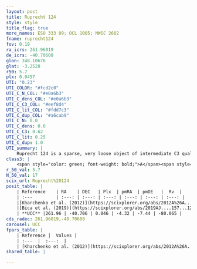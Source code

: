 ```yaml
---
layout: post
title: Ruprecht 124
style: style
title_flag: true
more_names: ESO 333 09; OCL 1005; MWSC 2602
fname: ruprecht124
fov: 0.19
ra_icrs: 261.96019
de_icrs: -40.70608
glon: 348.10676
glat: -3.2528
r50: 5.7
plx: 0.0457
UTI: "0.23"
UTI_COLOR: "#fcd2c0"
UTI_C_N_COL: "#e0a6b3"
UTI_C_dens_COL: "#e0a6b3"
UTI_C_C3_COL: "#eef8d4"
UTI_C_lit_COL: "#fdd7c3"
UTI_C_dup_COL: "#a6cab9"
UTI_C_N: 0.0
UTI_C_dens: 0.0
UTI_C_C3: 0.62
UTI_C_lit: 0.25
UTI_C_dup: 1.0
UTI_summary: |
    Ruprecht 124 is a sparse, very loose object of intermediate C3 quality. It is poorly studied in the literature, with no articles listed in the last 6 years.<br><br><span style="color: #99180f; font-weight: bold;">Warning: </span>contains less than 25 stars with <i>P>0.5</i> estimated.
class3: |
    <span style="color: green; font-weight: bold;">A</span><span style="color: red; font-weight: bold;">C</span>
r_50_val: 5.7
N_50_val: 17
scix_url: Ruprecht%20124
posit_table: |
    | Reference    | RA    | DEC   | Plx  | pmRA  | pmDE   |  Rv  |
    | :---         | :---: | :---: | :---: | :---: | :---: | :---: |
    |[Kharchenko et al. (2012)](https://scixplorer.org/abs/2012A%26A...543A.156K) | 262.005 | -40.73 | -- | -1.77 | -1.88 | -- |
    |[Bica et al. (2019)](https://scixplorer.org/abs/2019AJ....157...12B) | 261.979 | -40.719 | -- | -- | -- | -- |
    | **UCC** |261.96 | -40.706 | 0.046 | -4.32 | -7.44 | -80.065 | 
cds_radec: 261.96019,-40.70608
carousel: UCC
fpars_table: |
    | Reference |  Values |
    | :---  |  :---:  |
    | [Kharchenko et al. (2012)](https://scixplorer.org/abs/2012A%26A...543A.156K) | `e_bv=0.937, distance=2186, log_age=8.25` |
shared_table: |
    
---
```

